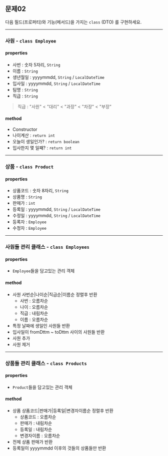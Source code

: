 ## 문제02
다음 필드(프로퍼티)와 기능(메서드)을 가지는 `class` (DTO) 를 구현하세요.

<hr/>

### 사원 - `class Employee`
#### properties
- 사번 : 숫자 5자리, `String`
- 이름 : `String`
- 생년월일 : yyyymmdd, `String` / `LocalDateTime`
- 입사일 : yyyymmdd, `String` / `LocalDateTime`
- 팀명 : `String`
- 직급 : `String`

> 직급 : "사원" < "대리" < "과장" < "차장" < "부장"

#### method
- Constructor
- 나이계산 : `return int`
- 오늘이 생일인가? : `return boolean`
- 입사한지 몇 일째? : `return int`

<hr/>

### 상품 - `class Product`
#### properties
- 상품코드 : 숫자 8자리, `String`
- 상품명 : `String`
- 판매가 : `int`
- 등록일 : yyyymmdd, `String` / `LocalDateTime`
- 수정일 : yyyymmdd, `String` / `LocalDateTime`
- 등록자 : `Employee`
- 수정자 : `Employee`

<hr/>

### 사원들 관리 클래스 - `class Employees`
#### properties
- `Employee`들을 담고있는 관리 객체

#### method
- 사원 사번순|나이순|직급순|이름순 정렬후 반환
  - 사번 : 오름차순
  - 나이 : 오름차순
  - 직급 : 내림차순
  - 이름 : 오름차순
- 특정 날짜에 생일인 사원들 반환
- 입사일이 fromDttm ~ toDttm 사이의 사원들 반환
- 사원 추가
- 사원 제거

<hr/>

### 상품들 관리 클래스 - `class Products`
#### properties
- `Product`들을 담고있는 관리 객체

#### method
- 상품 상품코드|판매가|등록일|변경자이름순 정렬후 반환
  - 상품코드 : 오름차순
  - 판매가 : 내림차순
  - 등록일 : 내림차순
  - 변경자이름 : 오름차순
- 전체 상품 판매가 반환
- 등록일이 yyyymmdd 이후의 것들의 상품들만 반환